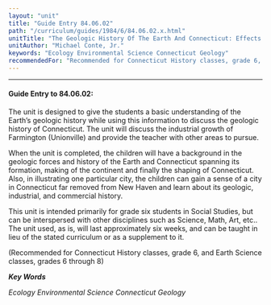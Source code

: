 ```yaml
---
layout: "unit"
title: "Guide Entry 84.06.02"
path: "/curriculum/guides/1984/6/84.06.02.x.html"
unitTitle: "The Geologic History Of The Earth And Connecticut: Effects It Had On Our State"
unitAuthor: "Michael Conte, Jr."
keywords: "Ecology Environmental Science Connecticut Geology"
recommendedFor: "Recommended for Connecticut History classes, grade 6, and Earth Science classes, grades 6 through 8"
---
```

<body>
<hr/>
 <h4>
  Guide Entry to 84.06.02:
 </h4>
 The unit is designed to give the students a basic understanding of the Earth’s geologic history while using this information to discuss the geologic history of Connecticut.  The unit will discuss the industrial growth of Farmington (Unionville) and provide the teacher with other areas to pursue.
 <p>
  When the unit is completed, the children will have a background in the geologic forces and history of the Earth and Connecticut spanning its formation, making of the continent and finally the shaping of Connecticut.  Also, in illustrating one particular city, the children can gain a sense of a city in Connecticut far removed from New Haven and learn about its geologic, industrial, and commercial history.
 </p>
 <p>
  This unit is intended primarily for grade six students in Social Studies, but can be interspersed with other disciplines such as Science, Math, Art, etc..  The unit used, as is, will last approximately six weeks, and can be taught in lieu of the stated curriculum or as a supplement to it.
 </p>
 <p>
  (Recommended for Connecticut History classes, grade 6, and Earth Science classes, grades 6 through 8)
 </p>
<p>
  <b>
   <i>
    Key Words
   </i>
  </b>
  <br/>
 </p>
 <p>
  <i>
   Ecology Environmental Science Connecticut Geology
  </i>
 </p>

</body>